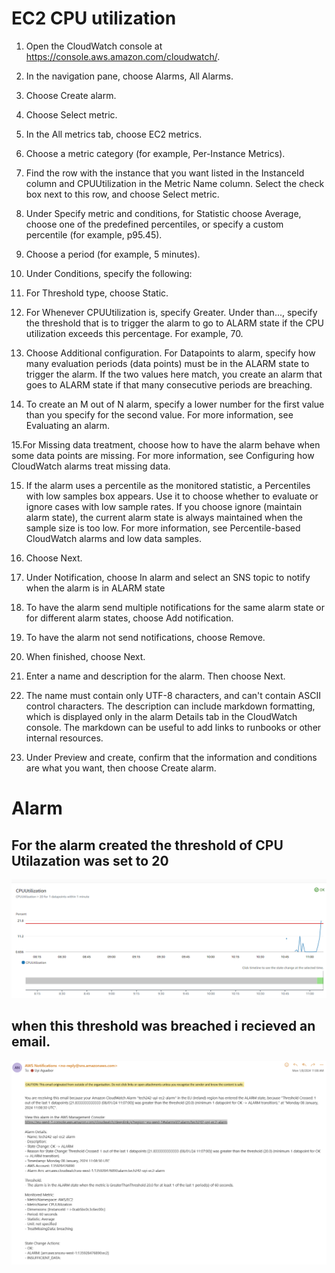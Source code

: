 # EC2 CPU utilization

1. Open the CloudWatch console at https://console.aws.amazon.com/cloudwatch/.

2. In the navigation pane, choose Alarms, All Alarms.

3. Choose Create alarm.

4. Choose Select metric.

5. In the All metrics tab, choose EC2 metrics.

6. Choose a metric category (for example, Per-Instance Metrics).

7. Find the row with the instance that you want listed in the InstanceId column and CPUUtilization in the Metric Name column. Select the check box next to this row, and choose Select metric.

8. Under Specify metric and conditions, for Statistic choose Average, choose one of the predefined percentiles, or specify a custom percentile (for example, p95.45).

9. Choose a period (for example, 5 minutes).

10. Under Conditions, specify the following:

11. For Threshold type, choose Static.

12. For Whenever CPUUtilization is, specify Greater. Under than..., specify the threshold that is to trigger the alarm to go to ALARM state if the CPU utilization exceeds this percentage. For example, 70.

13. Choose Additional configuration. For Datapoints to alarm, specify how many evaluation periods (data points) must be in the ALARM state to trigger the alarm. If the two values here match, you create an alarm that goes to ALARM state if that many consecutive periods are breaching.

14. To create an M out of N alarm, specify a lower number for the first value than you specify for the second value. For more information, see Evaluating an alarm.

15.For Missing data treatment, choose how to have the alarm behave when some data points are missing. For more information, see Configuring how CloudWatch alarms treat missing data.

15. If the alarm uses a percentile as the monitored statistic, a Percentiles with low samples box appears. Use it to choose whether to evaluate or ignore cases with low sample rates. If you choose ignore (maintain alarm state), the current alarm state is always maintained when the sample size is too low. For more information, see Percentile-based CloudWatch alarms and low data samples.

16. Choose Next.

17. Under Notification, choose In alarm and select an SNS topic to notify when the alarm is in ALARM state

18. To have the alarm send multiple notifications for the same alarm state or for different alarm states, choose Add notification.

19. To have the alarm not send notifications, choose Remove.

20. When finished, choose Next.

21. Enter a name and description for the alarm. Then choose Next.

22. The name must contain only UTF-8 characters, and can't contain ASCII control characters. The description can include markdown formatting, which is displayed only in the alarm Details tab in the CloudWatch console. The markdown can be useful to add links to runbooks or other internal resources.

23. Under Preview and create, confirm that the information and conditions are what you want, then choose Create alarm.

# Alarm

## For the alarm created the threshold of CPU Utilazation was set to 20

![Breach ](../readme-images/alarm-trigger.png)

## when this threshold was breached i recieved an email.

![Alarm](../readme-images/alarm.png)

